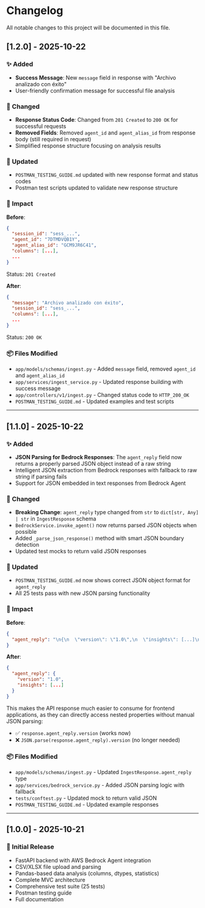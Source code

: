 # Changelog

All notable changes to this project will be documented in this file.

## [1.2.0] - 2025-10-22

### ✨ Added
- **Success Message**: New `message` field in response with "Archivo analizado con éxito"
- User-friendly confirmation message for successful file analysis

### 🔧 Changed
- **Response Status Code**: Changed from `201 Created` to `200 OK` for successful requests
- **Removed Fields**: Removed `agent_id` and `agent_alias_id` from response body (still required in request)
- Simplified response structure focusing on analysis results

### 📝 Updated
- `POSTMAN_TESTING_GUIDE.md` updated with new response format and status codes
- Postman test scripts updated to validate new response structure

### 🎯 Impact
**Before**:
```json
{
  "session_id": "sess_...",
  "agent_id": "7DTMDVQB1Y",
  "agent_alias_id": "GCM9JR6C41",
  "columns": [...],
  ...
}
```
Status: `201 Created`

**After**:
```json
{
  "message": "Archivo analizado con éxito",
  "session_id": "sess_...",
  "columns": [...],
  ...
}
```
Status: `200 OK`

### 📦 Files Modified
- `app/models/schemas/ingest.py` - Added `message` field, removed `agent_id` and `agent_alias_id`
- `app/services/ingest_service.py` - Updated response building with success message
- `app/controllers/v1/ingest.py` - Changed status code to `HTTP_200_OK`
- `POSTMAN_TESTING_GUIDE.md` - Updated examples and test scripts

---

## [1.1.0] - 2025-10-22

### ✨ Added
- **JSON Parsing for Bedrock Responses**: The `agent_reply` field now returns a properly parsed JSON object instead of a raw string
- Intelligent JSON extraction from Bedrock responses with fallback to raw string if parsing fails
- Support for JSON embedded in text responses from Bedrock Agent

### 🔧 Changed
- **Breaking Change**: `agent_reply` type changed from `str` to `dict[str, Any] | str` in `IngestResponse` schema
- `BedrockService.invoke_agent()` now returns parsed JSON objects when possible
- Added `_parse_json_response()` method with smart JSON boundary detection
- Updated test mocks to return valid JSON responses

### 📝 Updated
- `POSTMAN_TESTING_GUIDE.md` now shows correct JSON object format for `agent_reply`
- All 25 tests pass with new JSON parsing functionality

### 🎯 Impact
**Before**:
```json
{
  "agent_reply": "\n{\n  \"version\": \"1.0\",\n  \"insights\": [...]\n}"
}
```

**After**:
```json
{
  "agent_reply": {
    "version": "1.0",
    "insights": [...]
  }
}
```

This makes the API response much easier to consume for frontend applications, as they can directly access nested properties without manual JSON parsing:
- ✅ `response.agent_reply.version` (works now)
- ❌ `JSON.parse(response.agent_reply).version` (no longer needed)

### 📦 Files Modified
- `app/models/schemas/ingest.py` - Updated `IngestResponse.agent_reply` type
- `app/services/bedrock_service.py` - Added JSON parsing logic with fallback
- `tests/conftest.py` - Updated mock to return valid JSON
- `POSTMAN_TESTING_GUIDE.md` - Updated example responses

---

## [1.0.0] - 2025-10-21

### 🎉 Initial Release
- FastAPI backend with AWS Bedrock Agent integration
- CSV/XLSX file upload and parsing
- Pandas-based data analysis (columns, dtypes, statistics)
- Complete MVC architecture
- Comprehensive test suite (25 tests)
- Postman testing guide
- Full documentation

